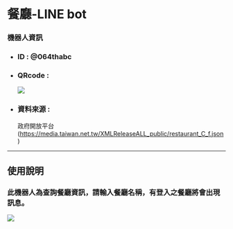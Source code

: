 # 餐廳-LINE bot

###  機器人資訊

* ### ID : @064thabc
* ### QRcode :
    ![](https://hackmd.io/_uploads/rkQhrgCw3.png)
* ### 資料來源 : 
    政府開放平台
    (https://media.taiwan.net.tw/XMLReleaseALL_public/restaurant_C_f.json) 
    
    

---

    
## 使用說明

### 此機器人為查詢餐廳資訊，請輸入餐廳名稱，有登入之餐廳將會出現訊息。

![](https://cdn.discordapp.com/attachments/1083601314317078549/1120377955625996388/image.png)
